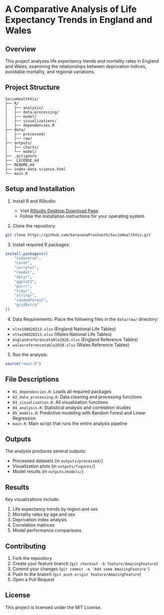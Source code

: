 # A Comparative Analysis of Life Expectancy Trends in England and Wales

## Overview
This project analyzes life expectancy trends and mortality rates in England and Wales, examining the relationships between deprivation indices, avoidable mortality, and regional variations.

## Project Structure
```
SocioHealthViz/
├── R/
|   ├── analysis/
│   ├── data-processing/
│   ├── model/
│   ├── visualizations/
│   ├── dependencies.R
├── data/
│   ├── processed/
|   ├── raw/
├── outputs/
│   ├── charts/
│   └── model/
├── .gitignore
├──  LICENSE.md
├── README.md
├── index-data science.html
└── main.R
```

## Setup and Installation
1. Install R and RStudio:
   * Visit [RStudio Desktop Download Page](https://posit.co/download/rstudio-desktop/)
   * Follow the installation instructions for your operating system

2. Clone the repository:
```bash
git clone https://github.com/SaravanaPrashanth/SocioHealthViz.git
```

3. Install required R packages:
```R
install.packages(c(
    "tidyverse",
    "caret",
    "corrplot",
    "readxl",
    "dplyr",
    "ggplot2",
    "purrr",
    "tidyr",
    "stringr",
    "randomForest",
    "gridExtra"
))
```

4. Data Requirements:
Place the following files in the `data/raw/` directory:
- `nlte198020213.xlsx` (England National Life Tables)
- `nltw198020213.xlsx` (Wales National Life Tables)
- `englandreferencetable2020.xlsx` (England Reference Tables)
- `walesreferencetable2020.xlsx` (Wales Reference Tables)

5. Run the analysis:
```R
source("main.R")
```

## File Descriptions

- `01_dependencies.R`: Loads all required packages
- `02_data_processing.R`: Data cleaning and processing functions
- `03_visualization.R`: All visualization functions
- `04_analysis.R`: Statistical analysis and correlation studies
- `05_models.R`: Predictive modeling with Random Forest and Linear Regression
- `main.R`: Main script that runs the entire analysis pipeline

## Outputs

The analysis produces several outputs:
- Processed datasets (in `outputs/processed/`)
- Visualization plots (in `outputs/figures/`)
- Model results (in `outputs/models/`)

## Results

Key visualizations include:
1. Life expectancy trends by region and sex
2. Mortality rates by age and sex
3. Deprivation index analysis
4. Correlation matrices
5. Model performance comparisons

## Contributing

1. Fork the repository
2. Create your feature branch (`git checkout -b feature/AmazingFeature`)
3. Commit your changes (`git commit -m 'Add some AmazingFeature'`)
4. Push to the branch (`git push origin feature/AmazingFeature`)
5. Open a Pull Request

## License

This project is licensed under the MIT License.
